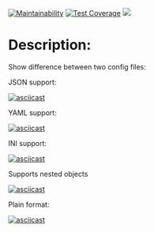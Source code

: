 [![Maintainability](https://api.codeclimate.com/v1/badges/a99a88d28ad37a79dbf6/maintainability)](https://codeclimate.com/github/VladFiliucov/frontend-project-lvl2)
[![Test Coverage](https://api.codeclimate.com/v1/badges/9342f5e640a6c0131db4/test_coverage)](https://codeclimate.com/github/VladFiliucov/frontend-project-lvl2/test_coverage)
[![](https://github.com/vladfiliucov/frontend-project-lvl2/workflows/CI/badge.svg)](https://github.com/VladFiliucov/frontend-project-lvl2/actions)

# Description:

Show difference between two config files:

JSON support:

[![asciicast](https://asciinema.org/a/iBIbLaQWo33WiSNAvLS3xxbvd.svg)](https://asciinema.org/a/iBIbLaQWo33WiSNAvLS3xxbvd?autoplay=1&theme=solarized-light)

YAML support:

[![asciicast](https://asciinema.org/a/5yeHN4PlmPlxbsnnciW4TvWrm.svg)](https://asciinema.org/a/5yeHN4PlmPlxbsnnciW4TvWrm?autoplay=1&theme=solarized-light)

INI support:

[![asciicast](https://asciinema.org/a/Yvufcn6ohIClfXTzzXQPqS1PS.svg)](https://asciinema.org/a/Yvufcn6ohIClfXTzzXQPqS1PS?autoplay=1&theme=solarized-light)

Supports nested objects

[![asciicast](https://asciinema.org/a/hSqEVGxKA0n8YEpafgQfRKi25.svg)](https://asciinema.org/a/hSqEVGxKA0n8YEpafgQfRKi25?autoplay=1&theme=solarized-light)

Plain format:

[![asciicast](https://asciinema.org/a/euVAg6g9aojnnTAVqJxMuMmtC.svg)](https://asciinema.org/a/euVAg6g9aojnnTAVqJxMuMmtC?autoplay=1&theme=solarized-light)
